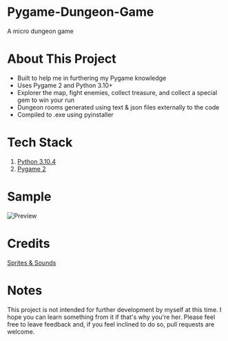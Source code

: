 # Pygame-Dungeon-Game
A micro dungeon game

# About This Project
- Built to help me in furthering my Pygame knowledge
- Uses Pygame 2 and Python 3.10+
- Explorer the map, fight enemies, collect treasure, and collect a special gem to win your run
- Dungeon rooms generated using text & json files externally to the code
- Compiled to .exe using pyinstaller

# Tech Stack
1. [Python 3.10.4](https://www.python.org/)
2. [Pygame 2](https://www.pygame.org/news)

# Sample
![Preview](http://i.imgur.com/QOjcAOnh.gif)

# Credits
[Sprites & Sounds](https://pixel-boy.itch.io/ninja-adventure-asset-pack)

# Notes
This project is not intended for further development by myself at this time. I hope you can learn something from it if that's why you're her. Please feel free to leave feedback and, if you feel inclined to do so, pull requests are welcome.
